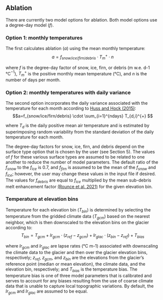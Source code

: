 ## Ablation
There are currently two model options for ablation. Both model options use a degree-day model ($f$). 

### Option 1: monthly temperatures
The first calculates ablation ($a$) using the mean monthly temperature:
$$a=f_{snow/ice/firn/debris} \cdot T_{m}^{+} \cdot n$$

where $f$ is the degree-day factor of snow, ice, firn, or debris (m w.e. d-1 °C$^{-1}$), $T_{m}^{+}$ is the positive monthly mean temperature (°C), and $n$ is the number of days per month. 

### Option 2: monthly temperatures with daily variance
The second option incorporates the daily variance associated with the temperature for each month according to [Huss and Hock (2015)]((https://www.frontiersin.org/articles/10.3389/feart.2015.00054/full)):
$$a=f_{snow/ice/firn/debris} \cdot \sum_{i=1}^{ndays} T_{d,i}^{+} $$

where $T_{d}$ is the daily positive mean air temperature and is estimated by superimposing random variability from the standard deviation of the daily temperature for each month.

The degree-day factors for snow, ice, firn, and debris depend on the surface type option that is chosen by the user (see Section 5). The values of $f$ for these various surface types are assumed to be related to one another to reduce the number of model parameters. The default ratio of the $f_{snow}$ to the $f_{ice}$ is 0.7, and $f_{firn}$ is assumed to be the mean of the $f_{snow}$ and $f_{ice}$; however, the user may change these values in the input file if desired. The values for $f_{debris}$ are equal to $f_{ice}$ multiplied by the mean sub-debris melt enhancement factor [(Rounce et al. 2021)](https://agupubs.onlinelibrary.wiley.com/doi/full/10.1029/2020GL091311) for the given elevation bin.

### Temperature at elevation bins
Temperature for each elevation bin ($T_{bin}$) is determined by selecting the temperature from the gridded climate data ($T_{gcm}$) based on the nearest neighbor, which is then downscaled to the elevation bins on the glacier according to:
$$T_{bin} = T_{gcm} + lr_{gcm} \cdot (z_{ref} - z_{gcm}) + lr_{glac} \cdot (z_{bin} - z_{ref}) + T_{bias}$$

where $lr_{gcm}$ and $lr_{glac}$ are lapse rates (°C m-1) associated with downscaling the climate data to the glacier and then over the glacier elevation bins, respectively; $z_{ref}$, $z_{gcm}$, and $z_{bin}$ are the elevations from the glacier’s reference point (median or mean elevation), the climate data, and the elevation bin, respectively; and $T_{bias}$ is the temperature bias. The temperature bias is one of three model parameters that is calibrated and serves to account for any biases resulting from the use of coarse climate data that is unable to capture local topographic variations. By default, the $lr_{gcm}$ and $lr_{glac}$ are assumed to be equal.